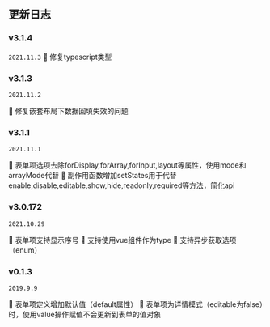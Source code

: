 ## 更新日志

### v3.1.4
<code>2021.11.3</code>
🐛 修复typescript类型

### v3.1.3
<code>2021.11.2</code>

🐛 修复嵌套布局下数据回填失效的问题

### v3.1.1

<code>2021.11.1</code>

🌟 表单项选项去除forDisplay,forArray,forInput,layout等属性，使用mode和arrayMode代替
🌟 副作用函数增加setStates用于代替enable,disable,editable,show,hide,readonly,required等方法，简化api

### v3.0.172

<code>2021.10.29</code>

🌟 表单项支持显示序号
🌟 支持使用vue组件作为type
🌟 支持异步获取选项（enum）


### v0.1.3

<code>2019.9.9</code>

🌟 表单项定义增加默认值（default属性）
🌟 表单项为详情模式（editable为false）时，使用value操作赋值不会更新到表单的值对象

